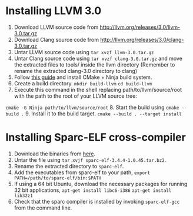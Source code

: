 Installing LLVM 3.0
====================

1. Download LLVM source code from http://llvm.org/releases/3.0/llvm-3.0.tar.gz
2. Download Clang source code from http://llvm.org/releases/3.0/clang-3.0.tar.gz
3. Untar LLVM source code using `tar xvzf llvm-3.0.tar.gz`
4. Untar Clang source code using `tar xvzf clang-3.0.tar.gz` and move the extracted files to tools/ inside the llvm directory (Remember to rename the extracted clang-3.0 directory to clang)
5. Follow [this guide](https://cmake.org/pipermail/cmake/2012-January/048419.html) and install CMake + Ninja build system.
6. Create a build directory.
`mkdir build-llvm`
`cd build-llvm`
7. Execute this command in the shell replacing path/to/llvm/source/root with the path to the root of your LLVM source tree:

`cmake -G Ninja path/to/llvm/source/root` 
8. Start the build using `cmake --build .`
9. Install it to the build target.
`cmake --build . --target install`


Installing Sparc-ELF cross-compiler
=============================

1. Download the binaries from [here](http://www.gaisler.com/anonftp/bcc/bin/linux/sparc-elf-3.4.4-1.0.45.tar.bz2).
2. Untar the file using `tar xvjf sparc-elf-3.4.4-1.0.45.tar.bz2`.
3. Rename the extracted directory to `sparc-elf`.
4. Add the executables from sparc-elf to your path,
`export PATH=/path/to/sparc-elf/bin:$PATH`
5. If using a 64 bit Ubuntu, download the necessary packages for running 32 bit applications,
`apt-get install libc6-i386`
`apt-get install lib32z1`
6. Check that the sparc compiler is installed by invoking `sparc-elf-gcc` from the command line.
